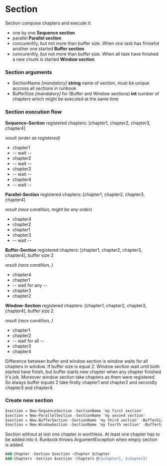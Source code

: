 # Section
Section compose chapters and execute it:
* one by one **Sequence section**
* parallel **Parallel section**
* concurentlly, but not more than buffer size. When one task has finisehd another one started **Buffer section**
* concurentlly, but not more than buffer size. When all task have finished a new chunk is started **Window section**

### Section arguments
* SectionName _[mandatory]_ **string** name of section, must be unique accross all sections in runbook
* BufferSize _[mandatory]_ for (Buffer and Window sections) **int** number of chapters which might be executed at the same time

### Section execution flow
**Sequence-Section** registered chapters: [chapter1, chapter2, chapter3, chapter4]

_result (order as registered)_
* chapter1
* -- wait --
* chapter2
* -- wait --
* chapter3
* -- wait --
* chapter4
* -- wait --
  
**Parallel-Section** registered chapters: [chapter1, chapter2, chapter3, chapter4]

_result (race condition, might be any order)_ 
* chapter4
* chapter2
* chapter1
* chapter3
* -- wait --

**Buffer-Section** registered chapters: [chapter1, chapter2, chapter3, chapter4], buffer size 2 

_result (race condition, )_
* chapter4
* chapter1
* -- wait for any --
* chapter3
* chapter2

**Window-Section** registered chapters: [chapter1, chapter2, chapter3, chapter4], buffer size 2 

_result (race condition, )_
* chapter1
* chapter2
* -- wait for all --
* chapter3
* chapter4

Difference between buffer and window section is window waits for all chapters in window. If buffer size is equal 2. Window section wait until both started have finish, but buffer starts new chapter when any chapter finished it's job. Moreover window section take chapters as them were registered. So always buffer equals 2 take firstly chapter1 and chapter2 and secondly chapter3 and chapter4.

### Create new section
```ps
$section = New-SequenceSection -SectionName 'my first section'
$section = New-ParallelSection -SectionName 'my second section'
$section = New-BufferSection -SectionName 'my third section' -BufferSize 2
$section = New-WindowSection -SectionName 'my fourth section' -BufferSize 2
```

Section without at lest one chapter is worthless. At least one chapter has to be added into it. Runbook throws ArgumentException when empty section is added.


```ps
Add-Chapter -Section $section -Chapter $chapter
Add-Chapters -Section $section -Chapters @($chapter1, $chapter2)
```
